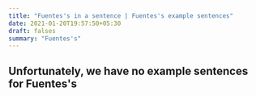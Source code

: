 ```yaml
---
title: "Fuentes's in a sentence | Fuentes's example sentences"
date: 2021-01-20T19:57:50+05:30
draft: falses
summary: "Fuentes's"
---
```

## Unfortunately, we have no example sentences for Fuentes's                 
